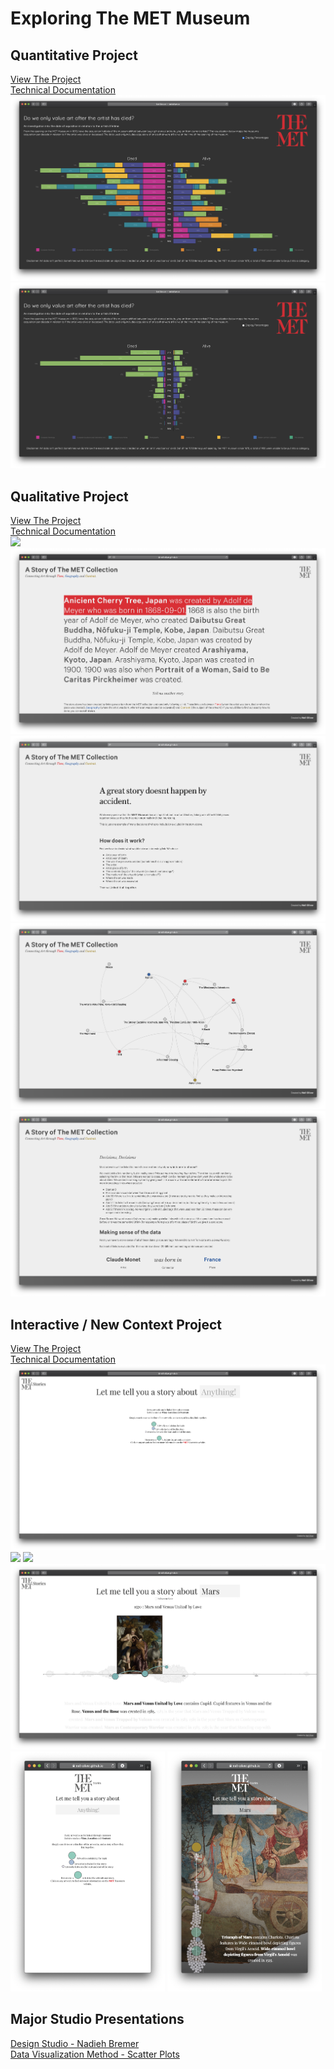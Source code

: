 # Exploring The MET Museum
## Quantitative Project
[View The Project](http://neiloliver.co/design/MET/)  
[Technical Documentation](https://github.com/neil-oliver/Major-Studio-1/tree/master/Quantitative-Design)  
![](./Images/Quantitative-2.png)
![](./Images/Quantitative-1.png)

## Qualitative Project
[View The Project](https://neil-oliver.github.io/Major-Studio-1/Qualitative-Design/)  
[Technical Documentation](https://github.com/neil-oliver/Major-Studio-1/tree/master/Qualitative-Design)  
![](./Images/story-story-1.gif)
![](./Images/story-1.png)
![](./Images/story-2.png)
![](./Images/story-3.png)
![](./Images/story-4.png)

## Interactive  / New Context Project
[View The Project](https://neil-oliver.github.io/Major-Studio-1/New-Context/)  
[Technical Documentation](https://github.com/neil-oliver/Major-Studio-1/tree/master/New-Context)  
![](./Images/timeline-1.png)
![](./Images/timeline-2.png)
![](./Images/timeline-fullscreen.png)
![](./Images/timeline-hover.png)
<img src='./Images/timeline-mobile-1.png' width='49%'>
<img src='./Images/timeline-mobile-2.png' width='49%'>

## Major Studio Presentations
[Design Studio - Nadieh Bremer](https://github.com/neil-oliver/Major-Studio-1/tree/master/Design-Studio)  
[Data Visualization Method - Scatter Plots](https://github.com/neil-oliver/Major-Studio-1/tree/master/DV-Method)
